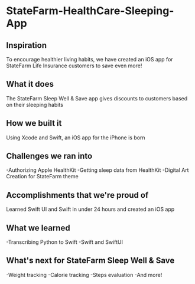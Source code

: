# StateFarm-HealthCare-Sleeping-App

## Inspiration
To encourage healthier living habits, we have created an iOS app for StateFarm Life Insurance customers to save even more!
## What it does
The StateFarm Sleep Well & Save app gives discounts to customers based on their sleeping habits
## How we built it
Using Xcode and Swift, an iOS app for the iPhone is born
## Challenges we ran into
-Authorizing Apple HealthKit
-Getting sleep data from HealthKit
-Digital Art Creation for StateFarm theme
## Accomplishments that we're proud of
Learned Swift UI and Swift in under 24 hours and created an iOS app
## What we learned
-Transcribing Python to Swift
-Swift and SwiftUI 
## What's next for StateFarm Sleep Well & Save
-Weight tracking
-Calorie tracking
-Steps evaluation
-And more!

